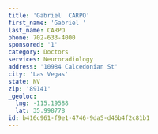 ```yaml
---
title: 'Gabriel  CARPO'
first_name: 'Gabriel '
last_name: CARPO
phone: 702-633-4000
sponsored: '1'
category: Doctors
services: Neuroradiology
address: '10984 Calcedonian St'
city: 'Las Vegas'
state: NV
zip: '89141'
_geoloc:
  lng: -115.19588
  lat: 35.998778
id: b416c961-f9e1-4746-9da5-d46b4f2c81b1
---
```

